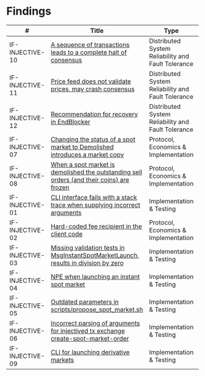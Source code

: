 # Findings 

| **#** | **Title** | **Type** | **Severity** | **Issue** |
| --- | --- | --- | --- | --- |
| IF-INJECTIVE-10 | [A sequence of transactions leads to a complete halt of consensus](./IF-INJECTIVE-10.md) | Distributed System Reliability and Fault Tolerance | High | [323](https://github.com/InjectiveLabs/injective-core/issues/323) |
| IF-INJECTIVE-11 | [Price feed does not validate prices, may crash consensus](./IF-INJECTIVE-11.md) | Distributed System Reliability and Fault Tolerance | High | [331](https://github.com/InjectiveLabs/injective-core/issues/331) |
| IF-INJECTIVE-12 | [Recommendation for recovery in EndBlocker](./IF-INJECTIVE-12.md) | Distributed System Reliability and Fault Tolerance | High | [301](https://github.com/InjectiveLabs/injective-core/issues/301) |
| IF-INJECTIVE-07 | [Changing the status of a spot market to Demolished introduces a market copy](./IF-INJECTIVE-07.md) | Protocol, Economics & Implementation | Medium | [302](https://github.com/InjectiveLabs/injective-core/issues/302) |
| IF-INJECTIVE-08 | [When a spot market is demolished the outstanding sell orders (and their coins) are frozen](./IF-INJECTIVE-08.md) | Protocol, Economics & Implementation | Medium | [304](https://github.com/InjectiveLabs/injective-core/issues/304) |
| IF-INJECTIVE-01 | [CLI interface fails with a stack trace when supplying incorrect arguments](./IF-INJECTIVE-01.md) | Implementation & Testing | Low | [287](https://github.com/InjectiveLabs/injective-core/issues/287) |
| IF-INJECTIVE-02 | [Hard-coded fee recipient in the client code](./IF-INJECTIVE-02.md) | Protocol, Economics & Implementation | Low | [289](https://github.com/InjectiveLabs/injective-core/issues/289) |
| IF-INJECTIVE-03 | [Missing validation tests in MsgInstantSpotMarketLaunch, results in division by zero](./IF-INJECTIVE-03.md) | Implementation & Testing | Low | [291](https://github.com/InjectiveLabs/injective-core/issues/291) |
| IF-INJECTIVE-04 | [NPE when launching an instant spot market](./IF-INJECTIVE-04.md) | Implementation & Testing | Low | [295](https://github.com/InjectiveLabs/injective-core/issues/295) |
| IF-INJECTIVE-05 | [Outdated parameters in scripts/propose_spot_market.sh](./IF-INJECTIVE-05.md) | Implementation & Testing | Low | [296](https://github.com/InjectiveLabs/injective-core/issues/296) |
| IF-INJECTIVE-06 | [Incorrect parsing of arguments for injectived tx exchange create-spot-market-order](./IF-INJECTIVE-06.md) | Implementation & Testing | Low | [299](https://github.com/InjectiveLabs/injective-core/issues/299) |
| IF-INJECTIVE-09 | [CLI for launching derivative markets](./IF-INJECTIVE-09.md) | Implementation & Testing | Low | [322](https://github.com/InjectiveLabs/injective-core/issues/322) |

